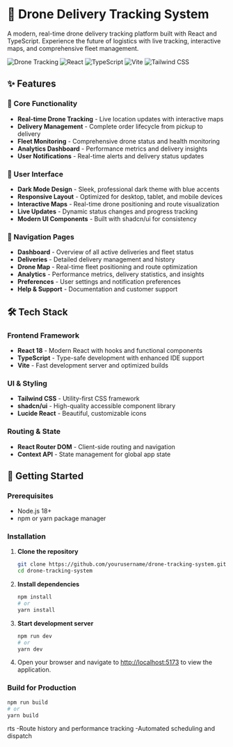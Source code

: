 # 🚁 Drone Delivery Tracking System

A modern, real-time drone delivery tracking platform built with React and TypeScript. Experience the future of logistics with live tracking, interactive maps, and comprehensive fleet management.

![Drone Tracking](https://img.shields.io/badge/Drone-Tracking-000000?style=for-the-badge&logo=drone&logoColor=00D4FF)
![React](https://img.shields.io/badge/React-000000?style=for-the-badge&logo=react&logoColor=61DAFB)
![TypeScript](https://img.shields.io/badge/TypeScript-000000?style=for-the-badge&logo=typescript&logoColor=3178C6)
![Vite](https://img.shields.io/badge/Vite-000000?style=for-the-badge&logo=vite&logoColor=646CFF)
![Tailwind CSS](https://img.shields.io/badge/Tailwind_CSS-000000?style=for-the-badge&logo=tailwind-css&logoColor=06B6D4)

## ✨ Features

### 🎯 Core Functionality
- **Real-time Drone Tracking** - Live location updates with interactive maps
- **Delivery Management** - Complete order lifecycle from pickup to delivery
- **Fleet Monitoring** - Comprehensive drone status and health monitoring
- **Analytics Dashboard** - Performance metrics and delivery insights
- **User Notifications** - Real-time alerts and delivery status updates

### 🎨 User Interface
- **Dark Mode Design** - Sleek, professional dark theme with blue accents
- **Responsive Layout** - Optimized for desktop, tablet, and mobile devices
- **Interactive Maps** - Real-time drone positioning and route visualization
- **Live Updates** - Dynamic status changes and progress tracking
- **Modern UI Components** - Built with shadcn/ui for consistency

### 📱 Navigation Pages
- **Dashboard** - Overview of all active deliveries and fleet status
- **Deliveries** - Detailed delivery management and history
- **Drone Map** - Real-time fleet positioning and route optimization
- **Analytics** - Performance metrics, delivery statistics, and insights
- **Preferences** - User settings and notification preferences
- **Help & Support** - Documentation and customer support

## 🛠️ Tech Stack

### Frontend Framework
- **React 18** - Modern React with hooks and functional components
- **TypeScript** - Type-safe development with enhanced IDE support
- **Vite** - Fast development server and optimized builds

### UI & Styling
- **Tailwind CSS** - Utility-first CSS framework
- **shadcn/ui** - High-quality accessible component library
- **Lucide React** - Beautiful, customizable icons

### Routing & State
- **React Router DOM** - Client-side routing and navigation
- **Context API** - State management for global app state

## 🚀 Getting Started

### Prerequisites
- Node.js 18+ 
- npm or yarn package manager

### Installation

1. **Clone the repository**
    ```bash
    git clone https://github.com/yourusername/drone-tracking-system.git
    cd drone-tracking-system
    ```

2. **Install dependencies**
    ```bash
    npm install
    # or
    yarn install
    ```

3. **Start development server**
    ```bash
    npm run dev
    # or
    yarn dev
    ```

4. Open your browser and navigate to [http://localhost:5173](http://localhost:5173) to view the application.

### Build for Production
```bash
npm run build
# or
yarn build
```
rts
  -Route history and performance tracking
  -Automated scheduling and dispatch
